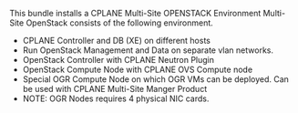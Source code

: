 This bundle installs a CPLANE Multi-Site OPENSTACK Environment
Multi-Site OpenStack consists of the following environment.
- CPLANE Controller and DB (XE) on different hosts
- Run OpenStack Management and Data on separate vlan networks.
- OpenStack Controller with CPLANE Neutron Plugin
- OpenStack Compute Node with CPLANE OVS Compute node
- Special OGR Compute Node on which OGR VMs can be deployed. Can be used with CPLANE Multi-Site Manger Product
- NOTE: OGR Nodes requires 4 physical NIC cards.
